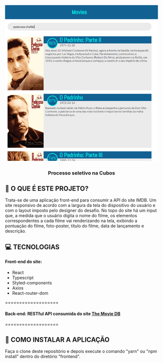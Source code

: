 <h1 align=center>
<img src="https://raw.githubusercontent.com/jgsneves/desafiocubos/master/Capturar.PNG" />
</h1>

<h3 align="center">

Processo seletivo na Cubos 

</h3>

## **:memo:  O QUE É ESTE PROJETO?**

Trata-se de uma aplicação front-end para consumir a API do site IMDB. Um site responsivo de acordo com a largura da tela do dispositivo do usuário e com o layout imposto pelo designer do desafio. No topo do site há um input que, a medida que o usuário digita o nome do filme, os elementos correspondentes a cada filme vai renderizando na tela, exibindo a pontuação do filme, foto-poster, título do filme, data de lançamento e descrição.

## **:computer:  TECNOLOGIAS**


#### **Front-end do site:**

  - React
  - Typescript
  - Styled-components
  - Axios
  - React-router-dom

===================

#### **Back-end:** RESTful API consumida do site <a href="https://www.themoviedb.org/documentation/api">The Movie DB</a> 

===================

## **:runner: COMO INSTALAR A APLICAÇÃO**

Faça o clone deste repositório e depois execute o comando "yarn" ou "npm install" dentro do diretório "frontend".
